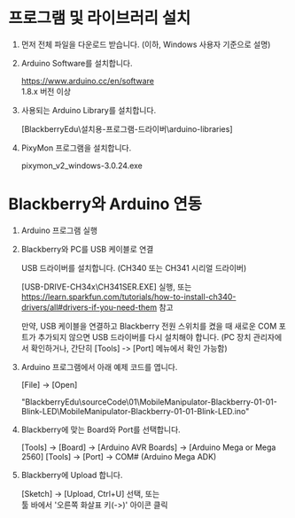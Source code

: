 # 프로그램 및 라이브러리 설치

1. 먼저 전체 파일을 다운로드 받습니다. (이하, Windows 사용자 기준으로 설명)

2. Arduino Software를 설치합니다.

    https://www.arduino.cc/en/software<br/>
    1.8.x 버전 이상

3. 사용되는 Arduino Library를 설치합니다.

    [BlackberryEdu\설치용-프로그램-드라이버\arduino-libraries]

4. PixyMon 프로그램을 설치합니다.

    pixymon_v2_windows-3.0.24.exe

# Blackberry와 Arduino 연동

1. Arduino 프로그램 실행

2. Blackberry와 PC를 USB 케이블로 연결

    USB 드라이버를 설치합니다. (CH340 또는 CH341 시리얼 드라이버)

    [USB-DRIVE-CH34x\CH341SER.EXE] 실행, 또는
    https://learn.sparkfun.com/tutorials/how-to-install-ch340-drivers/all#drivers-if-you-need-them 참고

    만약, USB 케이블을 연결하고 Blackberry 전원 스위치를 켰을 때 새로운 COM 포트가 추가되지 않으면 USB 드라이버를 다시 설치해야 합니다. (PC 장치 관리자에서 확인하거나, 간단히 [Tools] -> [Port] 메뉴에서 확인 가능함)

3. Arduino 프로그램에서 아래 예제 코드를 엽니다.

    [File] -> [Open]

    "BlackberryEdu\sourceCode\01\MobileManipulator-Blackberry-01-01-Blink-LED\MobileManipulator-Blackberry-01-01-Blink-LED.ino"

4. Blackberry에 맞는 Board와 Port를 선택합니다.

    [Tools] -> [Board] -> [Arduino AVR Boards] -> [Arduino Mega or Mega 2560]
    [Tools] -> [Port] -> COM# (Arduino Mega ADK)

5. Blackberry에 Upload 합니다.

    [Sketch] -> [Upload, Ctrl+U] 선택, 또는 <br/>
    툴 바에서 '오른쪽 화살표 키(->)' 아이콘 클릭
